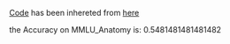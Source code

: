 [Code](https://github.com/Mehrdadghassabi/Gaokerena/blob/main/Evaluation/Step0/Acc/en/MMLU_Anatomy/gemma2b-it/Untitled0.ipynb) has been inhereted from [here](https://github.com/nyuolab/MedMobile/tree/main/Evaluation)

the Accuracy on MMLU_Anatomy is: 0.5481481481481482
